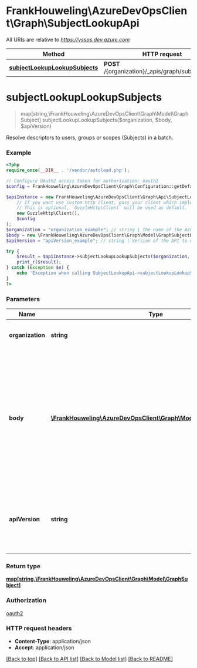 # FrankHouweling\AzureDevOpsClient\Graph\SubjectLookupApi

All URIs are relative to *https://vssps.dev.azure.com*

Method | HTTP request | Description
------------- | ------------- | -------------
[**subjectLookupLookupSubjects**](SubjectLookupApi.md#subjectLookupLookupSubjects) | **POST** /{organization}/_apis/graph/subjectlookup | 


# **subjectLookupLookupSubjects**
> map[string,\FrankHouweling\AzureDevOpsClient\Graph\Model\GraphSubject] subjectLookupLookupSubjects($organization, $body, $apiVersion)



Resolve descriptors to users, groups or scopes (Subjects) in a batch.

### Example
```php
<?php
require_once(__DIR__ . '/vendor/autoload.php');

// Configure OAuth2 access token for authorization: oauth2
$config = FrankHouweling\AzureDevOpsClient\Graph\Configuration::getDefaultConfiguration()->setAccessToken('YOUR_ACCESS_TOKEN');

$apiInstance = new FrankHouweling\AzureDevOpsClient\Graph\Api\SubjectLookupApi(
    // If you want use custom http client, pass your client which implements `GuzzleHttp\ClientInterface`.
    // This is optional, `GuzzleHttp\Client` will be used as default.
    new GuzzleHttp\Client(),
    $config
);
$organization = "organization_example"; // string | The name of the Azure DevOps organization.
$body = new \FrankHouweling\AzureDevOpsClient\Graph\Model\GraphSubjectLookup(); // \FrankHouweling\AzureDevOpsClient\Graph\Model\GraphSubjectLookup | A list of descriptors that specifies a subset of subjects to retrieve. Each descriptor uniquely identifies the subject across all instance scopes, but only at a single point in time.
$apiVersion = "apiVersion_example"; // string | Version of the API to use.  This should be set to '6.0-preview.1' to use this version of the api.

try {
    $result = $apiInstance->subjectLookupLookupSubjects($organization, $body, $apiVersion);
    print_r($result);
} catch (Exception $e) {
    echo 'Exception when calling SubjectLookupApi->subjectLookupLookupSubjects: ', $e->getMessage(), PHP_EOL;
}
?>
```

### Parameters

Name | Type | Description  | Notes
------------- | ------------- | ------------- | -------------
 **organization** | **string**| The name of the Azure DevOps organization. |
 **body** | [**\FrankHouweling\AzureDevOpsClient\Graph\Model\GraphSubjectLookup**](../Model/GraphSubjectLookup.md)| A list of descriptors that specifies a subset of subjects to retrieve. Each descriptor uniquely identifies the subject across all instance scopes, but only at a single point in time. |
 **apiVersion** | **string**| Version of the API to use.  This should be set to &#39;6.0-preview.1&#39; to use this version of the api. |

### Return type

[**map[string,\FrankHouweling\AzureDevOpsClient\Graph\Model\GraphSubject]**](../Model/GraphSubject.md)

### Authorization

[oauth2](../../README.md#oauth2)

### HTTP request headers

 - **Content-Type**: application/json
 - **Accept**: application/json

[[Back to top]](#) [[Back to API list]](../../README.md#documentation-for-api-endpoints) [[Back to Model list]](../../README.md#documentation-for-models) [[Back to README]](../../README.md)

